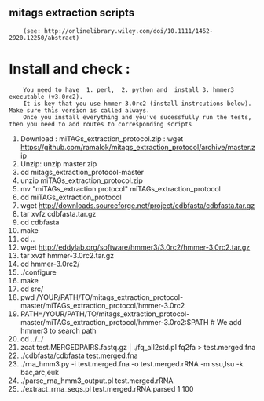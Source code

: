 ## mitags extraction scripts 
        (see: http://onlinelibrary.wiley.com/doi/10.1111/1462-2920.12250/abstract)

# Install and check :

        
        You need to have  1. perl,  2. python and  install 3. hmmer3 executable (v3.0rc2).
        It is key that you use hmmer-3.0rc2 (install instrcutions below). Make sure this version is called always.
        Once you install everything and you've sucessfully run the tests, then you need to add routes to corresponding scripts
        
1. Download : miTAGs_extraction_protocol.zip :     wget https://github.com/ramalok/mitags_extraction_protocol/archive/master.zip
2. Unzip: unzip master.zip
3. cd mitags_extraction_protocol-master
4. unzip miTAGs_extraction_protocol.zip
5. mv "miTAGs_extraction protocol" miTAGs_extraction_protocol
5. cd miTAGs_extraction_protocol
6.  wget http://downloads.sourceforge.net/project/cdbfasta/cdbfasta.tar.gz
7. tar xvfz cdbfasta.tar.gz
8. cd cdbfasta
9. make
8. cd ..
9. wget http://eddylab.org/software/hmmer3/3.0rc2/hmmer-3.0rc2.tar.gz
10. tar xvzf hmmer-3.0rc2.tar.gz
11. cd hmmer-3.0rc2/
12. ./configure
13. make
14. cd src/
15. pwd
    /YOUR/PATH/TO/mitags_extraction_protocol-master/miTAGs_extraction_protocol/hmmer-3.0rc2
16. PATH=/YOUR/PATH/TO/mitags_extraction_protocol-master/miTAGs_extraction_protocol/hmmer-3.0rc2:$PATH  # We add hmmer3 to search path
17. cd ../../
18. zcat test.MERGEDPAIRS.fastq.gz | ./fq_all2std.pl fq2fa > test.merged.fna
19. ./cdbfasta/cdbfasta test.merged.fna
20. ./rna_hmm3.py -i test.merged.fna -o test.merged.rRNA -m ssu,lsu -k bac,arc,euk
21. ./parse_rna_hmm3_output.pl test.merged.rRNA
22. ./extract_rrna_seqs.pl test.merged.rRNA.parsed 1 100
